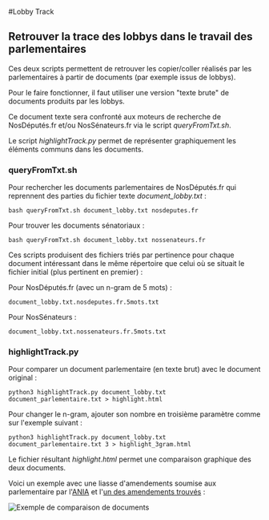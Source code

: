 #Lobby Track

## Retrouver la trace des lobbys dans le travail des parlementaires

Ces deux scripts permettent de retrouver les copier/coller réalisés par les parlementaires à partir de documents (par exemple issus de lobbys).

Pour le faire fonctionner, il faut utiliser une version "texte brute" de documents produits par les lobbys.

Ce document texte sera confronté aux moteurs de recherche de NosDéputés.fr et/ou NosSénateurs.fr via le script *queryFromTxt.sh*.

Le script *highlightTrack.py* permet de représenter graphiquement les éléments communs dans les documents.

### queryFromTxt.sh

Pour rechercher les documents parlementaires de NosDéputés.fr qui reprennent des parties du fichier texte *document_lobby.txt* :

    bash queryFromTxt.sh document_lobby.txt nosdeputes.fr

Pour trouver les documents sénatoriaux :

    bash queryFromTxt.sh document_lobby.txt nossenateurs.fr

Ces scripts produisent des fichiers triés par pertinence pour chaque document intéressant dans le même répertoire que celui où se situait le fichier initial (plus pertinent en premier) :

Pour NosDéputés.fr (avec un n-gram de 5 mots) :

    document_lobby.txt.nosdeputes.fr.5mots.txt

Pour NosSénateurs :

    document_lobby.txt.nossenateurs.fr.5mots.txt

### highlightTrack.py

Pour comparer un document parlementaire (en texte brut) avec le document original :

    python3 highlightTrack.py document_lobby.txt document_parlementaire.txt > highlight.html

Pour changer le n-gram, ajouter son nombre en troisième paramètre comme sur l'exemple suivant :

    python3 highlightTrack.py document_lobby.txt document_parlementaire.txt 3 > highlight_3gram.html


Le fichier résultant *highlight.html* permet une comparaison graphique des deux documents.

Voici un exemple avec une liasse d'amendements soumise aux parlementaire par l'[ANIA](http://www.ania.net/alimentation-sante/etiquetage2005) et l'[un des amendements trouvés](http://nosdeputes.fr/14/amendement/2302/AS685) :

![Exemple de comparaison de documents](highlight.jpg)
